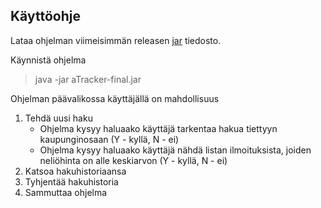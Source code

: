 ## Käyttöohje

Lataa ohjelman viimeisimmän releasen [jar](https://github.com/Uhinho/ot-harjoitustyo/releases/tag/v1.0-final) tiedosto. 

Käynnistä ohjelma
> java -jar aTracker-final.jar

Ohjelman päävalikossa käyttäjällä on mahdollisuus

1. Tehdä uusi haku
	- Ohjelma kysyy haluaako käyttäjä tarkentaa hakua tiettyyn kaupunginosaan (Y - kyllä, N - ei)
	- Ohjelma kysyy haluaako käyttäjä nähdä listan ilmoituksista, joiden neliöhinta on alle keskiarvon (Y - kyllä, N - ei)
2. Katsoa hakuhistoriaansa
3. Tyhjentää hakuhistoria
0. Sammuttaa ohjelma 
